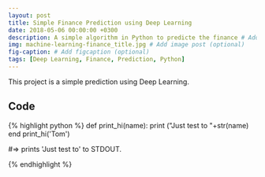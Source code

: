 ```yaml
---
layout: post
title: Simple Finance Prediction using Deep Learning
date: 2018-05-06 00:00:00 +0300
description: A simple algorithm in Python to predicte the finance # Add post description (optional)
img: machine-learning-finance_title.jpg # Add image post (optional)
fig-caption: # Add figcaption (optional)
tags: [Deep Learning, Finance, Prediction, Python]
---
```


This project is a simple prediction using Deep Learning.

## Code

{% highlight python %}
def print_hi(name):
  print ("Just test to "+str(name)
end
print_hi('Tom')

#=> prints 'Just test to' to STDOUT.

{% endhighlight %}





